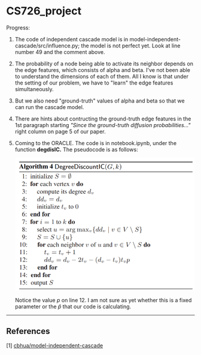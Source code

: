 # CS726_project

Progress:

1. The code of independent cascade model is in model-independent-cascade/src/influence.py; the model is not perfect yet. Look at line number 49 and the comment above.
2. The probability of a node being able to activate its neighbor depends on the edge features, which consists of alpha and beta. I've not been able to understand the dimensions of each of them. All I know is that under the setting of our problem, we have to "learn" the edge features simultaneously.
3. But we also need "ground-truth" values of alpha and beta so that we can run the cascade model. 
4. There are hints about contructing the ground-truth edge features in the 1st paragraph starting _"Since the  ground-truth diffusion probabilities..."_ right column on page 5 of our paper.
5. Coming to the ORACLE. The code is in notebook.ipynb, under the function __degdisIC.__ The pseudocode is as follows:

    <img src="/model-independent-cascade/imgs/DegreeDiscountIC.png" alt="Degree Discount Method" width="600">

    Notice the value _p_ on line 12. I am not sure as yet whether this is a fixed parameter or the $\hat p$ that our code is calculating.

---
## References
[1] [cbhua/model-independent-cascade](https://github.com/cbhua/model-independent-cascade)
